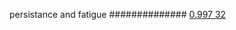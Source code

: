 


persistance and fatigue
##############
[0.997 32](https://www.phylliida.dev/modelwelfare/qwenbailconversationsWithJournals/#ZjAsZjAuxgUuOccHyRAuMC4yywvNGC4wJGMsYyHMESEx)

